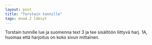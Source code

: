 ```yaml
---
layout: post
title: "Torstain tunnille"
tags: ena4.2 läksyt
---
```


Torstain tunnille lue ja suomenna text 3 ja tee sisältöön liittyvä harj. 1A, huomaa että harjoitus on koko sivun mittainen.